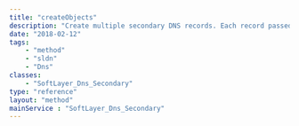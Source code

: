 ```yaml
---
title: "createObjects"
description: "Create multiple secondary DNS records. Each record passed to ''createObjects'' follows the logic in the SoftLayer_Dns_Secondary [SoftLayer_Dns_Secondary::createObject](/reference/datatypes/$1/#$2) method. "
date: "2018-02-12"
tags:
    - "method"
    - "sldn"
    - "Dns"
classes:
    - "SoftLayer_Dns_Secondary"
type: "reference"
layout: "method"
mainService : "SoftLayer_Dns_Secondary"
---
```

